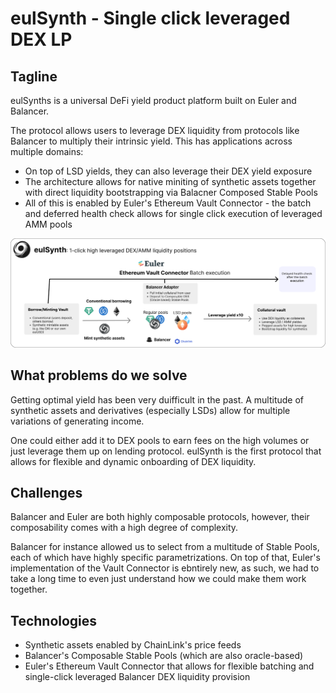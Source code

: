 # eulSynth - Single click leveraged DEX LP

## Tagline

eulSynths is a universal DeFi yield product platform built on Euler and Balancer.

The protocol allows users to leverage DEX liquidity from protocols like Balancer to multiply their intrinsic yield. This has applications across multiple domains:

- On top of LSD yields, they can also leverage their DEX yield exposure
- The architecture allows for native miniting of synthetic assets together with direct liquidity bootstrapping via Balacner Composed Stable Pools
- All of this is enabled by Euler's Ethereum Vault Connector - the batch and deferred health check allows for single click execution of leveraged AMM pools 

![Single click Leverage AMM Pools](./assets/eulSynth.png)

## What problems do we solve

Getting optimal yield has been very duifficult in the past. A multitude of synthetic assets and derivatives (especially LSDs) allow for multiple variations of generating income.

One could either add it to DEX pools to earn fees on the high volumes or just leverage them up on lending protocol.
eulSynth is the first protocol that allows for flexible and dynamic onboarding of DEX liquidity.

## Challenges

Balancer and Euler are both highly composable protocols, however, their composability comes with a high degree of complexity.

Balancer for instance allowed us to select from a multitude of Stable Pools, each of which have highly specific parametrizations. On top of that, Euler's implementation of the Vault Connector is ebntirely new, as such, we had to take a long time to even just understand how we could make them work together.

## Technologies 

- Synthetic assets enabled by ChainLink's price feeds
- Balancer's Composable Stable Pools (which are also oracle-based)
- Euler's Ethereum Vault Connector that allows for flexible batching and single-click leveraged Balancer DEX liquidity provision